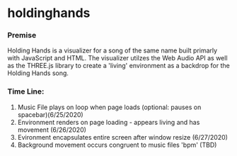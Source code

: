 # holdinghands

### Premise
Holding Hands is a visualizer for a song of the same name built primarly with JavaScript and HTML. The visualizer utilzes the Web Audio API as well
as the THREE.js library to create a 'living' environment as a backdrop for the Holding Hands song.

### Time Line:
1. Music File plays on loop when page loads (optional: pauses on spacebar)(6/25/2020)
2. Environment renders on page loading - appears living and has movement (6/26/2020)
3. Evironment encapsulates entire screen after window resize (6/27/2020)
4. Background movement occurs congruent to music files 'bpm' (TBD)

